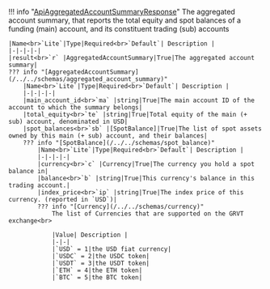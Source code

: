 !!! info "[ApiAggregatedAccountSummaryResponse](/../../schemas/api_aggregated_account_summary_response)"
    The aggregated account summary, that reports the total equity and spot balances of a funding (main) account, and its constituent trading (sub) accounts<br>

    |Name<br>`Lite`|Type|Required<br>`Default`| Description |
    |-|-|-|-|
    |result<br>`r` |AggregatedAccountSummary|True|The aggregated account summary|
    ??? info "[AggregatedAccountSummary](/../../schemas/aggregated_account_summary)"
        |Name<br>`Lite`|Type|Required<br>`Default`| Description |
        |-|-|-|-|
        |main_account_id<br>`ma` |string|True|The main account ID of the account to which the summary belongs|
        |total_equity<br>`te` |string|True|Total equity of the main (+ sub) account, denominated in USD|
        |spot_balances<br>`sb` |[SpotBalance]|True|The list of spot assets owned by this main (+ sub) account, and their balances|
        ??? info "[SpotBalance](/../../schemas/spot_balance)"
            |Name<br>`Lite`|Type|Required<br>`Default`| Description |
            |-|-|-|-|
            |currency<br>`c` |Currency|True|The currency you hold a spot balance in|
            |balance<br>`b` |string|True|This currency's balance in this trading account.|
            |index_price<br>`ip` |string|True|The index price of this currency. (reported in `USD`)|
            ??? info "[Currency](/../../schemas/currency)"
                The list of Currencies that are supported on the GRVT exchange<br>

                |Value| Description |
                |-|-|
                |`USD` = 1|the USD fiat currency|
                |`USDC` = 2|the USDC token|
                |`USDT` = 3|the USDT token|
                |`ETH` = 4|the ETH token|
                |`BTC` = 5|the BTC token|

